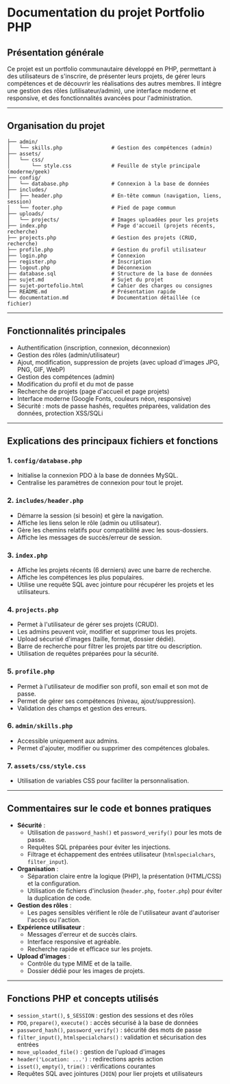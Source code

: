 # Documentation du projet Portfolio PHP

## Présentation générale

Ce projet est un portfolio communautaire développé en PHP, permettant à des utilisateurs de s'inscrire, de présenter leurs projets, de gérer leurs compétences et de découvrir les réalisations des autres membres. Il intègre une gestion des rôles (utilisateur/admin), une interface moderne et responsive, et des fonctionnalités avancées pour l'administration.

---

## Organisation du projet

```
├── admin/
│   └── skills.php                # Gestion des compétences (admin)
├── assets/
│   └── css/
│       └── style.css             # Feuille de style principale (moderne/geek)
├── config/
│   └── database.php              # Connexion à la base de données
├── includes/
│   ├── header.php                # En-tête commun (navigation, liens, session)
│   └── footer.php                # Pied de page commun
├── uploads/
│   └── projects/                 # Images uploadées pour les projets
├── index.php                     # Page d'accueil (projets récents, recherche)
├── projects.php                  # Gestion des projets (CRUD, recherche)
├── profile.php                   # Gestion du profil utilisateur
├── login.php                     # Connexion
├── register.php                  # Inscription
├── logout.php                    # Déconnexion
├── database.sql                  # Structure de la base de données
├── sujet.md                      # Sujet du projet
├── sujet-portefolio.html         # Cahier des charges ou consignes
├── README.md                     # Présentation rapide
└── documentation.md              # Documentation détaillée (ce fichier)
```

---

## Fonctionnalités principales

- Authentification (inscription, connexion, déconnexion)
- Gestion des rôles (admin/utilisateur)
- Ajout, modification, suppression de projets (avec upload d'images JPG, PNG, GIF, WebP)
- Gestion des compétences (admin)
- Modification du profil et du mot de passe
- Recherche de projets (page d'accueil et page projets)
- Interface moderne (Google Fonts, couleurs néon, responsive)
- Sécurité : mots de passe hashés, requêtes préparées, validation des données, protection XSS/SQLi

---

## Explications des principaux fichiers et fonctions

### 1. `config/database.php`
- Initialise la connexion PDO à la base de données MySQL.
- Centralise les paramètres de connexion pour tout le projet.

### 2. `includes/header.php`
- Démarre la session (si besoin) et gère la navigation.
- Affiche les liens selon le rôle (admin ou utilisateur).
- Gère les chemins relatifs pour compatibilité avec les sous-dossiers.
- Affiche les messages de succès/erreur de session.

### 3. `index.php`
- Affiche les projets récents (6 derniers) avec une barre de recherche.
- Affiche les compétences les plus populaires.
- Utilise une requête SQL avec jointure pour récupérer les projets et les utilisateurs.

### 4. `projects.php`
- Permet à l'utilisateur de gérer ses projets (CRUD).
- Les admins peuvent voir, modifier et supprimer tous les projets.
- Upload sécurisé d'images (taille, format, dossier dédié).
- Barre de recherche pour filtrer les projets par titre ou description.
- Utilisation de requêtes préparées pour la sécurité.

### 5. `profile.php`
- Permet à l'utilisateur de modifier son profil, son email et son mot de passe.
- Permet de gérer ses compétences (niveau, ajout/suppression).
- Validation des champs et gestion des erreurs.

### 6. `admin/skills.php`
- Accessible uniquement aux admins.
- Permet d'ajouter, modifier ou supprimer des compétences globales.

### 7. `assets/css/style.css`
- Utilisation de variables CSS pour faciliter la personnalisation.

---

## Commentaires sur le code et bonnes pratiques

- **Sécurité** :
  - Utilisation de `password_hash()` et `password_verify()` pour les mots de passe.
  - Requêtes SQL préparées pour éviter les injections.
  - Filtrage et échappement des entrées utilisateur (`htmlspecialchars`, `filter_input`).
- **Organisation** :
  - Séparation claire entre la logique (PHP), la présentation (HTML/CSS) et la configuration.
  - Utilisation de fichiers d'inclusion (`header.php`, `footer.php`) pour éviter la duplication de code.
- **Gestion des rôles** :
  - Les pages sensibles vérifient le rôle de l'utilisateur avant d'autoriser l'accès ou l'action.
- **Expérience utilisateur** :
  - Messages d'erreur et de succès clairs.
  - Interface responsive et agréable.
  - Recherche rapide et efficace sur les projets.
- **Upload d'images** :
  - Contrôle du type MIME et de la taille.
  - Dossier dédié pour les images de projets.

---

## Fonctions PHP et concepts utilisés

- `session_start()`, `$_SESSION` : gestion des sessions et des rôles
- `PDO`, `prepare()`, `execute()` : accès sécurisé à la base de données
- `password_hash()`, `password_verify()` : sécurité des mots de passe
- `filter_input()`, `htmlspecialchars()` : validation et sécurisation des entrées
- `move_uploaded_file()` : gestion de l'upload d'images
- `header('Location: ...')` : redirections après action
- `isset()`, `empty()`, `trim()` : vérifications courantes
- Requêtes SQL avec jointures (`JOIN`) pour lier projets et utilisateurs



